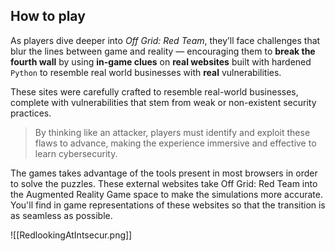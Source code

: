 ## How to play

As players dive deeper into _Off Grid: Red Team_, they’ll face challenges that blur the lines between game and reality — encouraging them to **break the fourth wall** by using **in-game clues** on **real websites** built with hardened `Python` to resemble real world businesses with **real** vulnerabilities.

These sites were carefully crafted to resemble real-world businesses, complete with vulnerabilities that stem from weak or non-existent security practices. 

>By thinking like an attacker, players must identify and exploit these flaws to advance, making the experience immersive and effective to learn cybersecurity.

The games takes advantage of the tools present in most browsers in order to solve the puzzles. These external websites take Off Grid: Red Team into the Augmented Reality Game space to make the simulations more accurate. You'll find in game representations of these websites so that the transition is as seamless as possible.

![[RedlookingAtIntsecur.png]]
